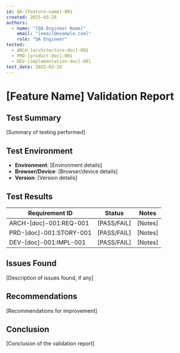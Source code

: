 ```yaml
---
id: QA-[feature-name]-001
created: 2025-03-28
authors:
  - name: "[QA Engineer Name]"
    email: "[email@example.com]"
    role: "QA Engineer"
tested:
  - ARCH-[architecture-doc]-001
  - PRD-[product-doc]-001
  - DEV-[implementation-doc]-001
test_date: 2025-03-28
---
```


# [Feature Name] Validation Report <!-- TEST-001 -->

## Test Summary <!-- TEST-002 -->
[Summary of testing performed]

## Test Environment <!-- TEST-003 -->
- **Environment**: [Environment details]
- **Browser/Device**: [Browser/device details]
- **Version**: [Version details]

## Test Results <!-- TEST-004 -->

| Requirement ID | Status | Notes |
|---------------|--------|-------|
| ARCH-[doc]-001:REQ-001 | [PASS/FAIL] | [Notes] |
| PRD-[doc]-001:STORY-001 | [PASS/FAIL] | [Notes] |
| DEV-[doc]-001:IMPL-001 | [PASS/FAIL] | [Notes] |

## Issues Found <!-- BUG-001 -->
[Description of issues found, if any]

## Recommendations <!-- INFO-001 -->
[Recommendations for improvement]

## Conclusion <!-- INFO-002 -->
[Conclusion of the validation report]
